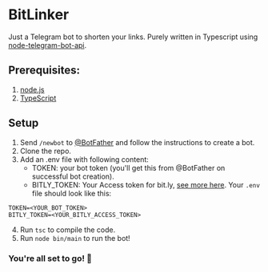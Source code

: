 # BitLinker

Just a Telegram bot to shorten your links. Purely written in Typescript using [node-telegram-bot-api](https://github.com/yagop/node-telegram-bot-api).

## Prerequisites:
1. [node.js](https://nodejs.org/en/)
2. [TypeScript](https://www.typescriptlang.org/)

## Setup
1. Send `/newbot` to [@BotFather](https://t.me/botfather) and follow the instructions to create a bot.
2. Clone the repo.
3. Add an .env file with following content:
   - TOKEN: your bot token (you'll get this from @BotFather on successful bot creation).
   - BITLY_TOKEN: Your Access token for bit.ly, [see more here](https://app.bitly.com/settings/api/).
Your `.env` file should look like this:

```
TOKEN=<YOUR_BOT_TOKEN>
BITLY_TOKEN=<YOUR_BITLY_ACCESS_TOKEN>
```

4. Run `tsc` to compile the code.
5. Run `node bin/main` to run the bot!

### You're all set to go! 🚀